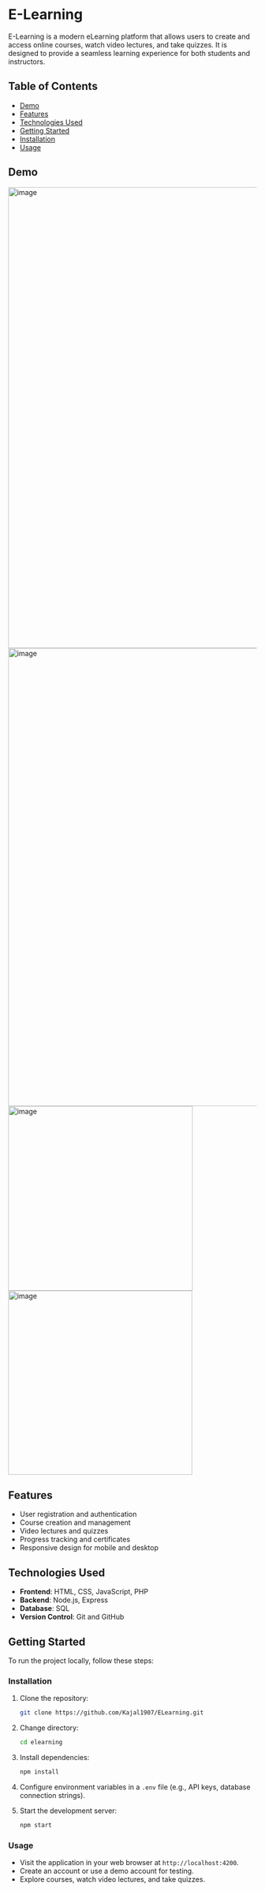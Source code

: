 # E-Learning 

E-Learning is a modern eLearning platform that allows users to create and access online courses, watch video lectures, and take quizzes. It is designed to provide a seamless learning experience for both students and instructors.

## Table of Contents

- [Demo](#demo)
- [Features](#features)
- [Technologies Used](#technologies-used)
- [Getting Started](#getting-started)
- [Installation](#installation)
- [Usage](#usage)

## Demo

<img width="934" alt="image" src="https://github.com/Kajal1907/ELearning/assets/100417636/5cd2301f-1feb-456a-aee1-d1f077596add">
<img width="928" alt="image" src="https://github.com/Kajal1907/ELearning/assets/100417636/196c05ec-ba71-48bf-9275-9d4e4736eb9f">
<img width="374" alt="image" src="https://github.com/Kajal1907/ELearning/assets/100417636/738d1475-b55c-4ba5-96df-73da87e9ea87">
<img width="373" alt="image" src="https://github.com/Kajal1907/ELearning/assets/100417636/2c2cff28-20b8-4315-a660-640630bfecd9">


## Features

- User registration and authentication
- Course creation and management
- Video lectures and quizzes
- Progress tracking and certificates
- Responsive design for mobile and desktop

## Technologies Used

- **Frontend**: HTML, CSS, JavaScript, PHP
- **Backend**: Node.js, Express
- **Database**: SQL
- **Version Control**: Git and GitHub

## Getting Started

To run the project locally, follow these steps:

### Installation

1. Clone the repository:

   ```sh
   git clone https://github.com/Kajal1907/ELearning.git
   ```

2. Change directory:

   ```sh
   cd elearning
   ```

3. Install dependencies:

   ```sh
   npm install
   ```

4. Configure environment variables in a `.env` file (e.g., API keys, database connection strings).

5. Start the development server:

   ```sh
   npm start
   ```

### Usage

- Visit the application in your web browser at `http://localhost:4200`.
- Create an account or use a demo account for testing.
- Explore courses, watch video lectures, and take quizzes.

```
